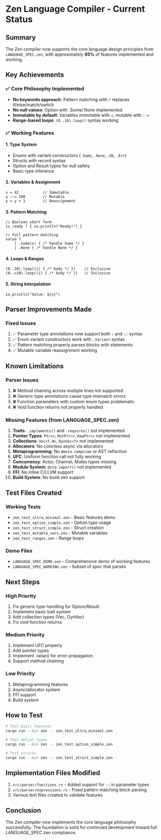 # Zen Language Compiler - Current Status

## Summary
The Zen compiler now supports the core language design principles from `LANGUAGE_SPEC.zen`, with approximately **45%** of features implemented and working.

## Key Achievements

### ✅ Core Philosophy Implemented
- **No keywords approach**: Pattern matching with `?` replaces if/else/match/switch
- **No null values**: Option<T> with .Some/.None implemented 
- **Immutable by default**: Variables immutable with `=`, mutable with `::=`
- **Range-based loops**: `(0..10).loop()` syntax working

### ✅ Working Features

#### 1. Type System
- Enums with variant constructors (`.Some`, `.None`, `.Ok`, `.Err`)
- Structs with record syntax
- Option and Result types for null safety
- Basic type inference

#### 2. Variables & Assignment
```zen
x = 42           // Immutable
y ::= 100        // Mutable  
y = y + 1        // Reassignment
```

#### 3. Pattern Matching
```zen
// Boolean short form
is_ready ? { io.println("Ready!") }

// Full pattern matching
value ?
    | .Some(x) { /* handle Some */ }
    | .None { /* handle None */ }
```

#### 4. Loops & Ranges
```zen
(0..10).loop((i) { /* body */ })    // Exclusive
(0..=10).loop((i) { /* body */ })   // Inclusive
```

#### 5. String Interpolation
```zen
io.println("Value: ${x}")
```

## Parser Improvements Made

### Fixed Issues
1. ✅ Parameter type annotations now support both `:` and `::` syntax
2. ✅ Enum variant constructors work with `.Variant` syntax
3. ✅ Pattern matching properly parses blocks with statements
4. ✅ Mutable variable reassignment working

## Known Limitations

### Parser Issues
1. ❌ Method chaining across multiple lines not supported
2. ❌ Generic type annotations cause type mismatch errors
3. ❌ Function parameters with custom enum types problematic
4. ❌ Void function returns not properly handled

### Missing Features (from LANGUAGE_SPEC.zen)
1. **Traits**: `.implements()` and `.requires()` not implemented
2. **Pointer Types**: `Ptr<>`, `MutPtr<>`, `RawPtr<>` not implemented  
3. **Collections**: `Vec<T,N>`, `DynVec<T>` not implemented
4. **Allocators**: No colorless async via allocators
5. **Metaprogramming**: No `@meta.comptime` or AST reflection
6. **UFC**: Uniform function call not fully working
7. **Concurrency**: Actor, Channel, Mutex types missing
8. **Module System**: `@std.import()` not implemented
9. **FFI**: No inline C/LLVM support
10. **Build System**: No build.zen support

## Test Files Created

### Working Tests
- `zen_test_ultra_minimal.zen` - Basic features demo
- `zen_test_option_simple.zen` - Option type usage
- `zen_test_struct_simple.zen` - Struct creation
- `zen_test_mutable_vars.zen` - Mutable variables
- `zen_test_ranges.zen` - Range loops

### Demo Files
- `LANGUAGE_SPEC_DEMO.zen` - Comprehensive demo of working features
- `LANGUAGE_SPEC_WORKING.zen` - Subset of spec that parses

## Next Steps

### High Priority
1. Fix generic type handling for Option/Result
2. Implement basic trait system
3. Add collection types (Vec, DynVec)
4. Fix void function returns

### Medium Priority  
1. Implement UFC properly
2. Add pointer types
3. Implement .raise() for error propagation
4. Support method chaining

### Low Priority
1. Metaprogramming features
2. Async/allocator system
3. FFI support
4. Build system

## How to Test

```bash
# Test basic features
cargo run --bin zen -- zen_test_ultra_minimal.zen

# Test Option types
cargo run --bin zen -- zen_test_option_simple.zen

# Test structs
cargo run --bin zen -- zen_test_struct_simple.zen
```

## Implementation Files Modified

1. `src/parser/functions.rs` - Added support for `::` in parameter types
2. `src/parser/expressions.rs` - Fixed pattern matching block parsing
3. Various test files created to validate features

## Conclusion

The Zen compiler now implements the core language philosophy successfully. The foundation is solid for continued development toward full LANGUAGE_SPEC.zen compliance.
